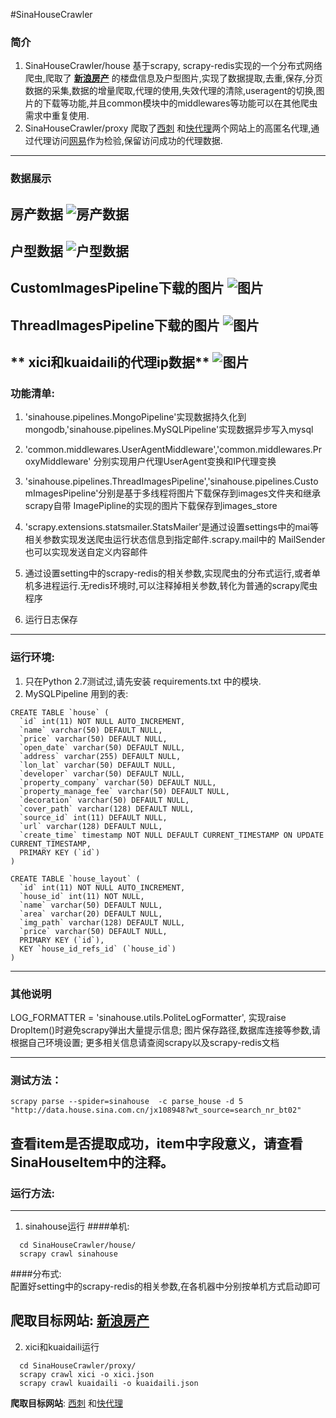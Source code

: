 
#SinaHouseCrawler
### 简介
1. SinaHouseCrawler/house 基于scrapy, scrapy-redis实现的一个分布式网络爬虫,爬取了 **[新浪房产](http://data.house.sina.com.cn/sc/search/)** 的楼盘信息及户型图片,实现了数据提取,去重,保存,分页数据的采集,数据的增量爬取,代理的使用,失效代理的清除,useragent的切换,图片的下载等功能,并且common模块中的middlewares等功能可以在其他爬虫需求中重复使用.
2. SinaHouseCrawler/proxy 爬取了[西刺](http://www.xicidaili.com/nn/) 和[快代理](http://www.kuaidaili.com/)两个网站上的高匿名代理,通过代理访问[网易](http://www.163.com/)作为检验,保留访问成功的代理数据.
---
### 数据展示

**房产数据**
![房产数据](https://raw.githubusercontent.com/Fighting-Toghter/Exercise/master/images/house.png)
---
**户型数据**
![户型数据](https://raw.githubusercontent.com/Fighting-Toghter/Exercise/master/images/hosuelayout.png)
---
**CustomImagesPipeline下载的图片**
![图片](https://raw.githubusercontent.com/Fighting-Toghter/Exercise/master/images/image_store.png)
---
**ThreadImagesPipeline下载的图片**
![图片](https://raw.githubusercontent.com/Fighting-Toghter/Exercise/master/images/images.png)
---
** xici和kuaidaili的代理ip数据**
![图片](https://raw.githubusercontent.com/Fighting-Toghter/Exercise/master/images/proxyip.png)
---
### 功能清单:

1. 'sinahouse.pipelines.MongoPipeline'实现数据持久化到mongodb,'sinahouse.pipelines.MySQLPipeline'实现数据异步写入mysql

2. 'common.middlewares.UserAgentMiddleware','common.middlewares.ProxyMiddleware' 分别实现用户代理UserAgent变换和IP代理变换

3. 'sinahouse.pipelines.ThreadImagesPipeline','sinahouse.pipelines.CustomImagesPipeline'分别是基于多线程将图片下载保存到images文件夹和继承scrapy自带  ImagePipline的实现的图片下载保存到images_store

4. 'scrapy.extensions.statsmailer.StatsMailer'是通过设置settings中的mai等相关参数实现发送爬虫运行状态信息到指定邮件.scrapy.mail中的  MailSender也可以实现发送自定义内容邮件 

5. 通过设置setting中的scrapy-redis的相关参数,实现爬虫的分布式运行,或者单机多进程运行.无redis环境时,可以注释掉相关参数,转化为普通的scrapy爬虫程序  
6. 运行日志保存

---
### 运行环境:
1. 只在Python 2.7测试过,请先安装 requirements.txt 中的模块.
2. MySQLPipeline 用到的表:
```
CREATE TABLE `house` (
  `id` int(11) NOT NULL AUTO_INCREMENT,
  `name` varchar(50) DEFAULT NULL,
  `price` varchar(50) DEFAULT NULL,
  `open_date` varchar(50) DEFAULT NULL,
  `address` varchar(255) DEFAULT NULL,
  `lon_lat` varchar(50) DEFAULT NULL,
  `developer` varchar(50) DEFAULT NULL,
  `property_company` varchar(50) DEFAULT NULL,
  `property_manage_fee` varchar(50) DEFAULT NULL,
  `decoration` varchar(50) DEFAULT NULL,
  `cover_path` varchar(128) DEFAULT NULL,
  `source_id` int(11) DEFAULT NULL,
  `url` varchar(128) DEFAULT NULL,
  `create_time` timestamp NOT NULL DEFAULT CURRENT_TIMESTAMP ON UPDATE CURRENT_TIMESTAMP,
  PRIMARY KEY (`id`)
)

CREATE TABLE `house_layout` (
  `id` int(11) NOT NULL AUTO_INCREMENT,
  `house_id` int(11) NOT NULL,
  `name` varchar(50) DEFAULT NULL,
  `area` varchar(20) DEFAULT NULL,
  `img_path` varchar(128) DEFAULT NULL,
  `price` varchar(50) DEFAULT NULL,
  PRIMARY KEY (`id`),
  KEY `house_id_refs_id` (`house_id`)
)
```
---
### 其他说明
LOG_FORMATTER = 'sinahouse.utils.PoliteLogFormatter', 实现raise DropItem()时避免scrapy弹出大量提示信息; 图片保存路径,数据库连接等参数,请根据自己环境设置; 更多相关信息请查阅scrapy以及scrapy-redis文档  
  
---  
### 测试方法： 

```
scrapy parse --spider=sinahouse  -c parse_house -d 5 "http://data.house.sina.com.cn/jx108948?wt_source=search_nr_bt02"
```

查看item是否提取成功，item中**字段意义**，请查看**SinaHouseItem**中的注释。    
---
### 运行方法:  
---
1. sinahouse运行
####单机:
```
  cd SinaHouseCrawler/house/    
  scrapy crawl sinahouse   
```
####分布式:    
 配置好setting中的scrapy-redis的相关参数,在各机器中分别按单机方式启动即可    
  
**爬取目标网站**: [新浪房产](http://data.house.sina.com.cn/sc/search/)
---
2. xici和kuaidaili运行
```
  cd SinaHouseCrawler/proxy/
  scrapy crawl xici -o xici.json
  scrapy crawl kuaidaili -o kuaidaili.json
 ```
 **爬取目标网站**: [西刺](http://www.xicidaili.com/nn/) 和[快代理](http://www.kuaidaili.com/)
